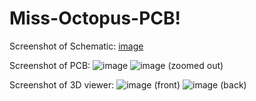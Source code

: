 # Miss-Octopus-PCB!

Screenshot of Schematic:
[image](https://github.com/user-attachments/assets/a8c30c87-9ea0-4f35-a8a0-3933330fa9fe)

Screenshot of PCB:
![image](https://github.com/user-attachments/assets/6a268408-9e2f-466c-a153-3cddf0ff4eb5)
![image](https://github.com/user-attachments/assets/1dfdff49-1c52-4aa6-97f2-dbe27a04d0b1) (zoomed out)

Screenshot of 3D viewer:
![image](https://github.com/user-attachments/assets/39ddae8e-1d12-4393-9106-a1087ed8a6e2) (front)
![image](https://github.com/user-attachments/assets/dab92333-d65b-4416-b6b5-30ddf54b229c) (back)

